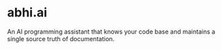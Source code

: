 # abhi.ai
An AI programming assistant that knows your code base and maintains a single source truth of documentation.
